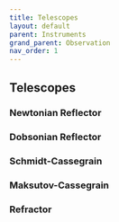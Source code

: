 ```yaml
---
title: Telescopes
layout: default
parent: Instruments
grand_parent: Observation
nav_order: 1
---
```


## Telescopes

### Newtonian Reflector

### Dobsonian Reflector

### Schmidt-Cassegrain

### Maksutov-Cassegrain

### Refractor
